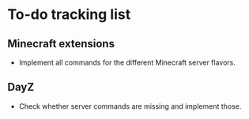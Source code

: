 # To-do tracking list

## Minecraft extensions

- Implement all commands for the different Minecraft server flavors.

## DayZ

- Check whether server commands are missing and implement those.